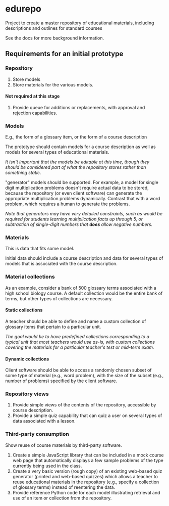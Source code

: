 edurepo
=======

Project to create a master repository of educational materials, including descriptions and outlines for standard courses

See the docs for more background information.

## Requirements for an initial prototype

### Repository

1. Store models
2. Store materials for the various models.

#### Not required at this stage

1. Provide queue for additions or replacements, with approval and rejection capabilities.

### Models

E.g., the form of a glossary item, or the form of a course description

The prototype should contain models for a course description as well as models for several types of educational materials.

*It isn't important that the models be editable at this time, though they should be considered part of what the repository stores rather than something static.*

"generator" models should be supported.  For example, a model for single digit multiplication problems doesn't require actual data to be stored, because the repository (or even client software) can generate the appropriate multiplication problems dynamically.  Contrast that with a word problem, which requires a human to generate the problems.

*Note that generators may have very detailed constraints, such as would be required for students learning multiplication facts up through 5, or subtraction of single-digit numbers that __does__ allow negative numbers.*

### Materials

This is data that fits some model.

Initial data should include a course description and data for several types of models that is associated with the course description.

### Material collections

As an example, consider a bank of 500 glossary terms associated with a high school biology course.  A default collection would be the entire bank of terms, but other types of collections are necessary.

#### Static collections

A teacher should be able to define and name a custom collection of glossary items that pertain to a particular unit.

*The goal would be to have predefined collections corresponding to a typical unit that most teachers would use as-is, with custom collections covering the materials for a particular teacher's test or mid-term exam.*

#### Dynamic collections

Client software should be able to access a randomly chosen subset of some type of material (e.g., word problem), with the size of the subset (e.g., number of problems) specified by the client software.

### Repository views

1. Provide simple views of the contents of the repository, accessible by course description.
2. Provide a simple quiz capability that can quiz a user on several types of data associated with a lesson.

### Third-party consumption

Show reuse of course materials by third-party software.

1. Create a simple JavaScript library that can be included in a mock course web page that automatically displays a few sample problems of the type currently being used in the class.
2. Create a very basic version (rough copy) of an existing web-based quiz generator (printed and web-based quizzes) which allows a teacher to reuse educational materials in the repository (e.g., specify a collection of glossary terms) instead of reentering the data.
3. Provide reference Python code for each model illustrating retrieval and use of an item or collection from the repository.

